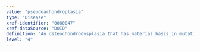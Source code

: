 ```yaml
---
value: "pseudoachondroplasia"
type: "Disease"
xref-identifier: "0080047"
xref-dataSource: "DOID"
definition: "An osteochondrodysplasia that has_material_basis_in mutations in the COMP gene which results_in short limb dwarfism.|OMIM mapping confirmed by DO. [SN]."
level: "4"
---
```


